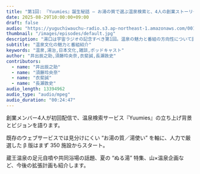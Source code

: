 ```yaml
---
title: "第1回: 『Yuumies』誕生秘話 — お湯の質で選ぶ温泉検索と、4人の創業ストーリー"
date: 2025-08-29T10:00:00+09:00
draft: false
audio: "https://yuguchiwauchu-radio.s3.ap-northeast-1.amazonaws.com/001.introduction.mp3"
thumbnail: "/images/episodes/default.jpg"
description: "湯口は宇宙ラジオの記念すべき第1回。温泉の魅力と番組の方向性について語ります。"
subtitle: "温泉文化の魅力と番組紹介"
keywords: "温泉,湯治,日本文化,雑談,ポッドキャスト"
author: "井出辰之助,須藤玲央奈,衣斐誠,長瀨敦史"
contributors:
  - name: "井出辰之助"
  - name: "須藤玲央奈"
  - name: "衣斐誠"
  - name: "長瀨敦史"
audio_length: 13394962
audio_type: "audio/mpeg"
audio_duration: "00:24:47"
---
```


創業メンバー4人が初回配信で、温泉検索サービス『Yuumies』の立ち上げ背景とビジョンを語ります。

既存のウェブサービスでは見分けにくい “お湯の質／湯使い” を軸に、人力で厳選した β 版はまず 350 施設からスタート。

蔵王温泉の足元自噴や共同浴場の話題、夏の “ぬる湯” 特集、山×温泉企画など、今後の拡張計画も紹介します。
